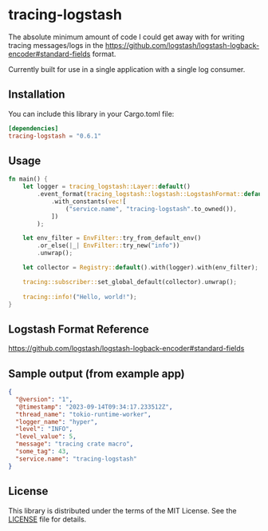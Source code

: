 # tracing-logstash

The absolute minimum amount of code I could get away with for writing tracing messages/logs in the https://github.com/logstash/logstash-logback-encoder#standard-fields format.

Currently built for use in a single application with a single log consumer.

## Installation

You can include this library in your Cargo.toml file:

```toml
[dependencies]
tracing-logstash = "0.6.1"
```

## Usage

```rust
fn main() {
    let logger = tracing_logstash::Layer::default()
        .event_format(tracing_logstash::logstash::LogstashFormat::default()
            .with_constants(vec![
                ("service.name", "tracing-logstash".to_owned()),
            ])
        );

    let env_filter = EnvFilter::try_from_default_env()
        .or_else(|_| EnvFilter::try_new("info"))
        .unwrap();

    let collector = Registry::default().with(logger).with(env_filter);

    tracing::subscriber::set_global_default(collector).unwrap();
    
    tracing::info!("Hello, world!");
}
```

## Logstash Format Reference

https://github.com/logstash/logstash-logback-encoder#standard-fields

## Sample output (from example app)

```json
{
  "@version": "1",
  "@timestamp": "2023-09-14T09:34:17.233512Z",
  "thread_name": "tokio-runtime-worker",
  "logger_name": "hyper",
  "level": "INFO",
  "level_value": 5,
  "message": "tracing crate macro",
  "some_tag": 43,
  "service.name": "tracing-logstash"
}
```

## License

This library is distributed under the terms of the MIT License. 
See the [LICENSE](LICENSE) file for details.
